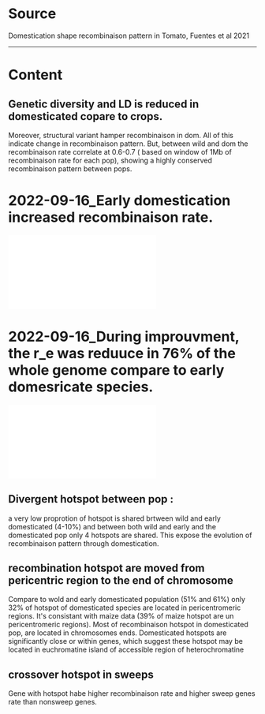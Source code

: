 # Source

Domestication shape recombinaison pattern in Tomato, Fuentes et al 2021

---
# Content

## Genetic diversity and LD is reduced in domesticated copare to crops. 
Moreover, structural variant hamper recombinaison in dom. All of this indicate change in recombinaison pattern. But, between wild and dom the recombinaison rate correlate at 0.6-0.7 ( based on window of 1Mb of recombinaison rate for each pop), showing a highly conserved recombinaison pattern between pops.  

# 2022-09-16_Early domestication increased recombinaison rate.

![2022-09-16_Early domestication increased recombinaison rate.](bib_notes/atomic_notes/2022-09-16_Early%20domestication%20increased%20recombinaison%20rate..md)
  

# 2022-09-16_During improuvment, the r_e was reduuce in 76% of the whole genome compare to early domesricate species.

![2022-09-16_During improuvment, the r_e was reduuce in 76% of the whole genome compare to early domesricate species.](bib_notes/atomic_notes/2022-09-16_During%20improuvment,%20the%20r_e%20was%20reduuce%20in%2076%%20of%20the%20whole%20genome%20compare%20to%20early%20domesricate%20species..md)
  

## Divergent hotspot between pop : 
a very low proprotion of hotspot is shared brtween wild and early domesticated (4-10%) and between both wild and early and the domesticated pop only 4 hotspots are shared. This expose the evolution of recombinaison pattern through domestication.  

## recombination hotspot are moved from pericentric region to the end of chromosome  
Compare to wold and early domesticated population (51% and 61%) only 32% of hotspot of domesticated species are located in pericentromeric regions. It's consistant with maize data (39% of maize hotspot are un pericentromeric regions). Most of recombinaison hotspot in domesticated pop, are located in chromosomes ends. Domesticated hotspots are significantly close or within genes, which suggest these hotspot may be located in euchromatine island of accessible region of heterochromatine  

## crossover hotspot in sweeps  
Gene with hotspot habe higher recombinaison rate and higher sweep genes rate than nonsweep genes.  
